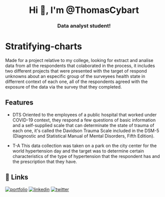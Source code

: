 <h1 align="center">Hi 👋, I'm @ThomasCybart</h1>
<h3 align="center">Data analyst student!</h3>

# Stratifying-charts

Made for a project relative to my college, looking for extract and analise data from all the respondents that colaborated in the process, it includes two different projects that were presented with the target of respond unknowns about an especific group of the surveyees health state in differrent context of each one, all of the respondents agreed with the exposure of the data via the survey that they completed.

## Features

- DTS
Oriented to the employees of a public hospital that worked under COVID-19 context, they respond a few questions of basic information and a self-supplied scale that can determinate the state of trauma of each one, it's called the Davidson Trauma Scale included in the DSM-5 (Diagnostic and Statistical Manual of Mental Disorders, Fifth Edition).

- T-A
This data collection was taken on a park on the city center for the world hypertension day and the target was to determine certain characteristics of the type of hypertension that the respondent has and the prescription that they have.
## 🔗 Links
[![portfolio](https://img.shields.io/badge/my_portfolio-000?style=for-the-badge&logo=ko-fi&logoColor=white)](https://katherineoelsner.com/)
[![linkedin](https://img.shields.io/badge/linkedin-0A66C2?style=for-the-badge&logo=linkedin&logoColor=white)](https://www.linkedin.com/in/thomas-cybart-/)
[![twitter](https://img.shields.io/badge/twitter-1DA1F2?style=for-the-badge&logo=twitter&logoColor=white)](https://twitter.com/)


